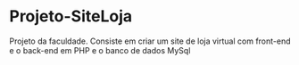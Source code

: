# Projeto-SiteLoja
 Projeto da faculdade. Consiste em criar um site de loja virtual com front-end e o back-end em PHP e o banco de dados MySql
